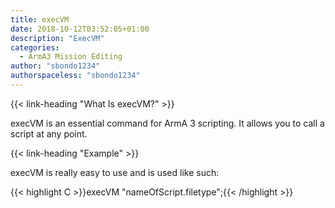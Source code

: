 ```yaml
---
title: execVM
date: 2018-10-12T03:52:05+01:00
description: "ExecVM"
categories:
  - ArmA3 Mission Editing
author: "sbondo1234"
authorspaceless: "sbondo1234"
---
```


{{< link-heading "What Is execVM?" >}}

execVM is an essential command for ArmA 3 scripting. It allows you to call a script at any point.

{{< link-heading "Example" >}}

execVM is really easy to use and is used like such:

{{< highlight C >}}execVM "nameOfScript.filetype";{{< /highlight >}}

